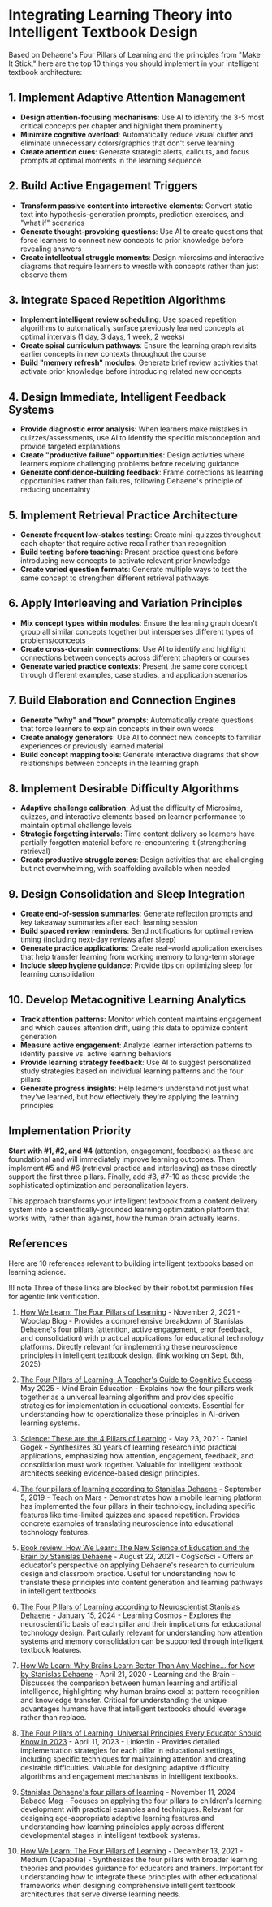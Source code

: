 # Integrating Learning Theory into Intelligent Textbook Design

Based on Dehaene's Four Pillars of Learning and the principles from "Make It Stick," here are the top 10 things you should implement in your intelligent textbook architecture:

## 1. **Implement Adaptive Attention Management**
- **Design attention-focusing mechanisms**: Use AI to identify the 3-5 most critical concepts per chapter and highlight them prominently
- **Minimize cognitive overload**: Automatically reduce visual clutter and eliminate unnecessary colors/graphics that don't serve learning
- **Create attention cues**: Generate strategic alerts, callouts, and focus prompts at optimal moments in the learning sequence

## 2. **Build Active Engagement Triggers**
- **Transform passive content into interactive elements**: Convert static text into hypothesis-generation prompts, prediction exercises, and "what if" scenarios
- **Generate thought-provoking questions**: Use AI to create questions that force learners to connect new concepts to prior knowledge before revealing answers
- **Create intellectual struggle moments**: Design microsims and interactive diagrams that require learners to wrestle with concepts rather than just observe them

## 3. **Integrate Spaced Repetition Algorithms**
- **Implement intelligent review scheduling**: Use spaced repetition algorithms to automatically surface previously learned concepts at optimal intervals (1 day, 3 days, 1 week, 2 weeks)
- **Create spiral curriculum pathways**: Ensure the learning graph revisits earlier concepts in new contexts throughout the course
- **Build "memory refresh" modules**: Generate brief review activities that activate prior knowledge before introducing related new concepts

## 4. **Design Immediate, Intelligent Feedback Systems**
- **Provide diagnostic error analysis**: When learners make mistakes in quizzes/assessments, use AI to identify the specific misconception and provide targeted explanations
- **Create "productive failure" opportunities**: Design activities where learners explore challenging problems before receiving guidance
- **Generate confidence-building feedback**: Frame corrections as learning opportunities rather than failures, following Dehaene's principle of reducing uncertainty

## 5. **Implement Retrieval Practice Architecture**
- **Generate frequent low-stakes testing**: Create mini-quizzes throughout each chapter that require active recall rather than recognition
- **Build testing before teaching**: Present practice questions before introducing new concepts to activate relevant prior knowledge
- **Create varied question formats**: Generate multiple ways to test the same concept to strengthen different retrieval pathways

## 6. **Apply Interleaving and Variation Principles**
- **Mix concept types within modules**: Ensure the learning graph doesn't group all similar concepts together but intersperses different types of problems/concepts
- **Create cross-domain connections**: Use AI to identify and highlight connections between concepts across different chapters or courses
- **Generate varied practice contexts**: Present the same core concept through different examples, case studies, and application scenarios

## 7. **Build Elaboration and Connection Engines**
- **Generate "why" and "how" prompts**: Automatically create questions that force learners to explain concepts in their own words
- **Create analogy generators**: Use AI to connect new concepts to familiar experiences or previously learned material
- **Build concept mapping tools**: Generate interactive diagrams that show relationships between concepts in the learning graph

## 8. **Implement Desirable Difficulty Algorithms**
- **Adaptive challenge calibration**: Adjust the difficulty of Microsims, quizzes, and interactive elements based on learner performance to maintain optimal challenge levels
- **Strategic forgetting intervals**: Time content delivery so learners have partially forgotten material before re-encountering it (strengthening retrieval)
- **Create productive struggle zones**: Design activities that are challenging but not overwhelming, with scaffolding available when needed

## 9. **Design Consolidation and Sleep Integration**
- **Create end-of-session summaries**: Generate reflection prompts and key takeaway summaries after each learning session
- **Build spaced review reminders**: Send notifications for optimal review timing (including next-day reviews after sleep)
- **Generate practice applications**: Create real-world application exercises that help transfer learning from working memory to long-term storage
- **Include sleep hygiene guidance**: Provide tips on optimizing sleep for learning consolidation

## 10. **Develop Metacognitive Learning Analytics**
- **Track attention patterns**: Monitor which content maintains engagement and which causes attention drift, using this data to optimize content generation
- **Measure active engagement**: Analyze learner interaction patterns to identify passive vs. active learning behaviors
- **Provide learning strategy feedback**: Use AI to suggest personalized study strategies based on individual learning patterns and the four pillars
- **Generate progress insights**: Help learners understand not just what they've learned, but how effectively they're applying the learning principles

## Implementation Priority

**Start with #1, #2, and #4** (attention, engagement, feedback) as these are foundational and will immediately improve learning outcomes. Then implement #5 and #6 (retrieval practice and interleaving) as these directly support the first three pillars. Finally, add #3, #7-10 as these provide the sophisticated optimization and personalization layers.

This approach transforms your intelligent textbook from a content delivery system into a scientifically-grounded learning optimization platform that works with, rather than against, how the human brain actually learns.

## References

Here are 10 references relevant to building intelligent textbooks based on learning science.

!!! note
    Three of these links are blocked by their robot.txt permission files for agentic link verification.

1. [How We Learn: The Four Pillars of Learning](https://www.wooclap.com/en/blog/stanislas-dehaene-the-four-pillars-of-learning/) - November 2, 2021 - Wooclap Blog - Provides a comprehensive breakdown of Stanislas Dehaene's four pillars (attention, active engagement, error feedback, and consolidation) with practical applications for educational technology platforms. Directly relevant for implementing these neuroscience principles in intelligent textbook design. (link working on Sept. 6th, 2025)

2. [The Four Pillars of Learning: A Teacher's Guide to Cognitive Success](https://www.mindbrained.org/2025/05/the-four-pillars-of-learning-a-teachers-guide-to-cognitive-success/) - May 2025 - Mind Brain Education - Explains how the four pillars work together as a universal learning algorithm and provides specific strategies for implementation in educational contexts. Essential for understanding how to operationalize these principles in AI-driven learning systems.

3. [Science: These are the 4 Pillars of Learning](https://www.danielgogek.com/science-these-are-the-4-pillars-of-learning/) - May 23, 2021 - Daniel Gogek - Synthesizes 30 years of learning research into practical applications, emphasizing how attention, engagement, feedback, and consolidation must work together. Valuable for intelligent textbook architects seeking evidence-based design principles.

4. [The four pillars of learning according to Stanislas Dehaene](https://www.teachonmars.com/en/blog/2019/02/the-four-pillars-of-learning-according-to-stanislas-dehaene/) - September 5, 2019 - Teach on Mars - Demonstrates how a mobile learning platform has implemented the four pillars in their technology, including specific features like time-limited quizzes and spaced repetition. Provides concrete examples of translating neuroscience into educational technology features.

5. [Book review: How We Learn: The New Science of Education and the Brain by Stanislas Dehaene](https://cogscisci.wordpress.com/2021/08/22/cogscisci-book-review-how-we-learn-the-new-science-of-education-and-the-brain-by-stanislas-dehaene/) - August 22, 2021 - CogSciSci - Offers an educator's perspective on applying Dehaene's research to curriculum design and classroom practice. Useful for understanding how to translate these principles into content generation and learning pathways in intelligent textbooks.

6. [The Four Pillars of Learning according to Neuroscientist Stanislas Dehaene](https://learningcosmos.substack.com/p/the-four-pillars-of-learning-according) - January 15, 2024 - Learning Cosmos - Explores the neuroscientific basis of each pillar and their implications for educational technology design. Particularly relevant for understanding how attention systems and memory consolidation can be supported through intelligent textbook features.

7. [How We Learn: Why Brains Learn Better Than Any Machine… for Now by Stanislas Dehaene](https://www.learningandthebrain.com/blog/how-we-learn-why-brains-learn-better-than-any-machine-for-now-by-stanislas-dehaene/) - April 21, 2020 - Learning and the Brain - Discusses the comparison between human learning and artificial intelligence, highlighting why human brains excel at pattern recognition and knowledge transfer. Critical for understanding the unique advantages humans have that intelligent textbooks should leverage rather than replace.

8. [The Four Pillars of Learning: Universal Principles Every Educator Should Know in 2023](https://www.linkedin.com/pulse/four-pillars-learning-universal-principles-every-know-hedlund-msc) - April 11, 2023 - LinkedIn - Provides detailed implementation strategies for each pillar in educational settings, including specific techniques for maintaining attention and creating desirable difficulties. Valuable for designing adaptive difficulty algorithms and engagement mechanisms in intelligent textbooks.

9. [Stanislas Dehaene's four pillars of learning](https://babaoo.com/en/the-mag/stanislas-dehaenes-four-pillars-of-learning/) - November 11, 2024 - Babaoo Mag - Focuses on applying the four pillars to children's learning development with practical examples and techniques. Relevant for designing age-appropriate adaptive learning features and understanding how learning principles apply across different developmental stages in intelligent textbook systems.

10. [How We Learn: The Four Pillars of Learning](https://info-capabilia.medium.com/how-we-learn-the-four-pillars-of-learning-3310c83adc01) - December 13, 2021 - Medium (Capabilia) - Synthesizes the four pillars with broader learning theories and provides guidance for educators and trainers. Important for understanding how to integrate these principles with other educational frameworks when designing comprehensive intelligent textbook architectures that serve diverse learning needs.